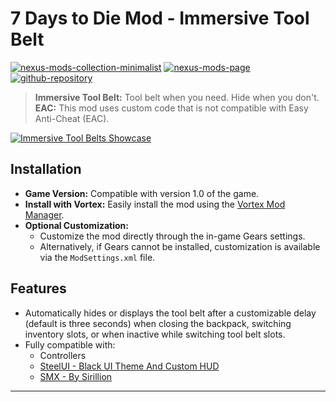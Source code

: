 [//]: # (DO NOT EDIT: This file has been autogenerated, any changes will be overwritten)
# 7 Days to Die Mod - Immersive Tool Belt

[![nexus-mods-collection-minimalist](https://img.shields.io/badge/Collection-Minimalist%20-bf4848?style=flat-square&logo=nexusmods)](https://next.nexusmods.com/7daystodie/collections/epfqzi) [![nexus-mods-page](https://img.shields.io/badge/Mod-Immersive%20Tool%20Belt%20-bf4848?style=flat-square&logo=nexusmods)](https://www.nexusmods.com/7daystodie/mods/5649) [![github-repository](https://img.shields.io/badge/Open-Source-2ea44f?style=flat-square&logo=github)](https://github.com/rdok/7dtd_immersive_tool_belt)

> **Immersive Tool Belt:** Tool belt when you need. Hide when you don't.  
> **EAC:** This mod uses custom code that is not compatible with Easy Anti-Cheat (EAC).

[![Immersive Tool Belts Showcase](https://github.com/rdok/7dtd_immersive_tool_belt/blob/main/documentation/showcase.gif?raw=true)](https://www.nexusmods.com/7daystodie/mods/5649)

## Installation

- **Game Version:** Compatible with version 1.0 of the game.
- **Install with Vortex:** Easily install the mod using the [Vortex Mod Manager](https://www.nexusmods.com/about/vortex/).
- **Optional Customization:**
  - Customize the mod directly through the in-game Gears settings.
  - Alternatively, if Gears cannot be installed, customization is available via the `ModSettings.xml` file.

   
## Features
- Automatically hides or displays the tool belt after a customizable delay (default is three seconds) when closing the backpack, switching inventory slots, or when inactive while switching tool belt slots.
- Fully compatible with:
  - Controllers
  - [SteelUI - Black UI Theme And Custom HUD](https://www.nexusmods.com/7daystodie/mods/5131)
  - [SMX - By Sirillion](https://www.nexusmods.com/7daystodie/mods/22)


***

[//]: # (DO NOT EDIT: This file has been autogenerated, any changes will be overwritten)
